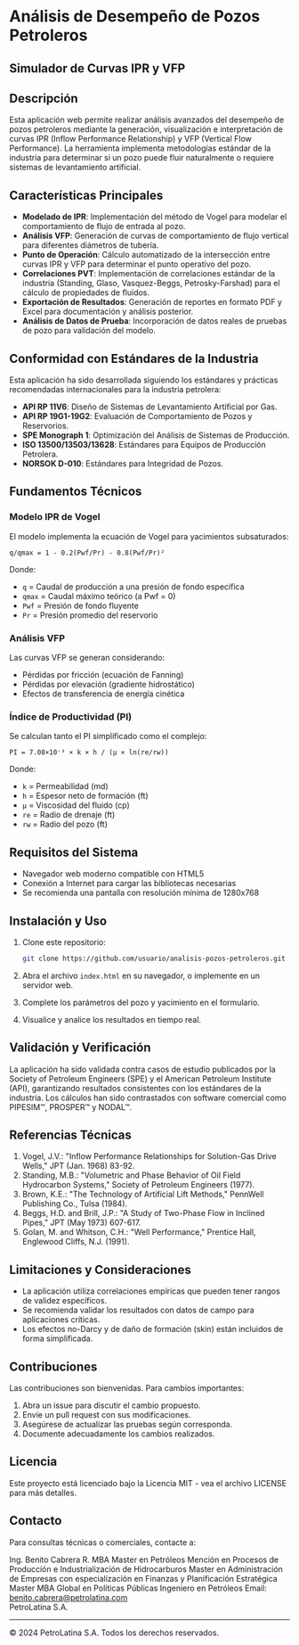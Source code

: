 # Análisis de Desempeño de Pozos Petroleros
## Simulador de Curvas IPR y VFP

## Descripción

Esta aplicación web permite realizar análisis avanzados del desempeño de pozos petroleros mediante la generación, visualización e interpretación de curvas IPR (Inflow Performance Relationship) y VFP (Vertical Flow Performance). La herramienta implementa metodologías estándar de la industria para determinar si un pozo puede fluir naturalmente o requiere sistemas de levantamiento artificial.

## Características Principales

- **Modelado de IPR**: Implementación del método de Vogel para modelar el comportamiento de flujo de entrada al pozo.
- **Análisis VFP**: Generación de curvas de comportamiento de flujo vertical para diferentes diámetros de tubería.
- **Punto de Operación**: Cálculo automatizado de la intersección entre curvas IPR y VFP para determinar el punto operativo del pozo.
- **Correlaciones PVT**: Implementación de correlaciones estándar de la industria (Standing, Glaso, Vasquez-Beggs, Petrosky-Farshad) para el cálculo de propiedades de fluidos.
- **Exportación de Resultados**: Generación de reportes en formato PDF y Excel para documentación y análisis posterior.
- **Análisis de Datos de Prueba**: Incorporación de datos reales de pruebas de pozo para validación del modelo.

## Conformidad con Estándares de la Industria

Esta aplicación ha sido desarrollada siguiendo los estándares y prácticas recomendadas internacionales para la industria petrolera:

- **API RP 11V6**: Diseño de Sistemas de Levantamiento Artificial por Gas.
- **API RP 19G1-19G2**: Evaluación de Comportamiento de Pozos y Reservorios.
- **SPE Monograph 1**: Optimización del Análisis de Sistemas de Producción.
- **ISO 13500/13503/13628**: Estándares para Equipos de Producción Petrolera.
- **NORSOK D-010**: Estándares para Integridad de Pozos.

## Fundamentos Técnicos

### Modelo IPR de Vogel

El modelo implementa la ecuación de Vogel para yacimientos subsaturados:

```
q/qmax = 1 - 0.2(Pwf/Pr) - 0.8(Pwf/Pr)²
```

Donde:
- `q` = Caudal de producción a una presión de fondo específica
- `qmax` = Caudal máximo teórico (a Pwf = 0)
- `Pwf` = Presión de fondo fluyente
- `Pr` = Presión promedio del reservorio

### Análisis VFP

Las curvas VFP se generan considerando:
- Pérdidas por fricción (ecuación de Fanning)
- Pérdidas por elevación (gradiente hidrostático)
- Efectos de transferencia de energía cinética

### Índice de Productividad (PI)

Se calculan tanto el PI simplificado como el complejo:

```
PI = 7.08×10⁻³ × k × h / (μ × ln(re/rw))
```

Donde:
- `k` = Permeabilidad (md)
- `h` = Espesor neto de formación (ft)
- `μ` = Viscosidad del fluido (cp)
- `re` = Radio de drenaje (ft)
- `rw` = Radio del pozo (ft)

## Requisitos del Sistema

- Navegador web moderno compatible con HTML5
- Conexión a Internet para cargar las bibliotecas necesarias
- Se recomienda una pantalla con resolución mínima de 1280x768

## Instalación y Uso

1. Clone este repositorio:
   ```bash
   git clone https://github.com/usuario/analisis-pozos-petroleros.git
   ```

2. Abra el archivo `index.html` en su navegador, o implemente en un servidor web.

3. Complete los parámetros del pozo y yacimiento en el formulario.

4. Visualice y analice los resultados en tiempo real.

## Validación y Verificación

La aplicación ha sido validada contra casos de estudio publicados por la Society of Petroleum Engineers (SPE) y el American Petroleum Institute (API), garantizando resultados consistentes con los estándares de la industria. Los cálculos han sido contrastados con software comercial como PIPESIM™, PROSPER™ y NODAL™.

## Referencias Técnicas

1. Vogel, J.V.: "Inflow Performance Relationships for Solution-Gas Drive Wells," JPT (Jan. 1968) 83-92.
2. Standing, M.B.: "Volumetric and Phase Behavior of Oil Field Hydrocarbon Systems," Society of Petroleum Engineers (1977).
3. Brown, K.E.: "The Technology of Artificial Lift Methods," PennWell Publishing Co., Tulsa (1984).
4. Beggs, H.D. and Brill, J.P.: "A Study of Two-Phase Flow in Inclined Pipes," JPT (May 1973) 607-617.
5. Golan, M. and Whitson, C.H.: "Well Performance," Prentice Hall, Englewood Cliffs, N.J. (1991).

## Limitaciones y Consideraciones

- La aplicación utiliza correlaciones empíricas que pueden tener rangos de validez específicos.
- Se recomienda validar los resultados con datos de campo para aplicaciones críticas.
- Los efectos no-Darcy y de daño de formación (skin) están incluidos de forma simplificada.

## Contribuciones

Las contribuciones son bienvenidas. Para cambios importantes:

1. Abra un issue para discutir el cambio propuesto.
2. Envíe un pull request con sus modificaciones.
3. Asegúrese de actualizar las pruebas según corresponda.
4. Documente adecuadamente los cambios realizados.

## Licencia

Este proyecto está licenciado bajo la Licencia MIT - vea el archivo LICENSE para más detalles.

## Contacto

Para consultas técnicas o comerciales, contacte a:

Ing. Benito Cabrera R.  MBA
Master en Petróleos Mención en Procesos de Producción e Industrialización de Hidrocarburos
Master en Administración de Empresas con especialización en Finanzas y Planificación Estratégica
Master MBA Global en Políticas Públicas 
Ingeniero en Petróleos
Email: benito.cabrera@petrolatina.com  
PetroLatina S.A.

---

© 2024 PetroLatina S.A. Todos los derechos reservados.

